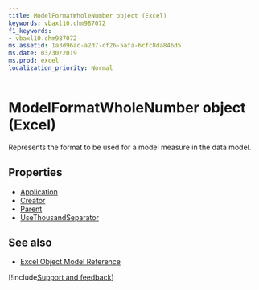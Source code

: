```yaml
---
title: ModelFormatWholeNumber object (Excel)
keywords: vbaxl10.chm987072
f1_keywords:
- vbaxl10.chm987072
ms.assetid: 1a3d96ac-a2d7-cf26-5afa-6cfc8da846d5
ms.date: 03/30/2019
ms.prod: excel
localization_priority: Normal
---
```



# ModelFormatWholeNumber object (Excel)

Represents the format to be used for a model measure in the data model.

## Properties

- [Application](Excel.modelformatwholenumber.application.md)
- [Creator](Excel.modelformatwholenumber.creator.md)
- [Parent](Excel.modelformatwholenumber.parent.md)
- [UseThousandSeparator](Excel.modelformatwholenumber.usethousandseparator.md)

## See also

- [Excel Object Model Reference](overview/Excel/object-model.md)

[!include[Support and feedback](~/includes/feedback-boilerplate.md)]
